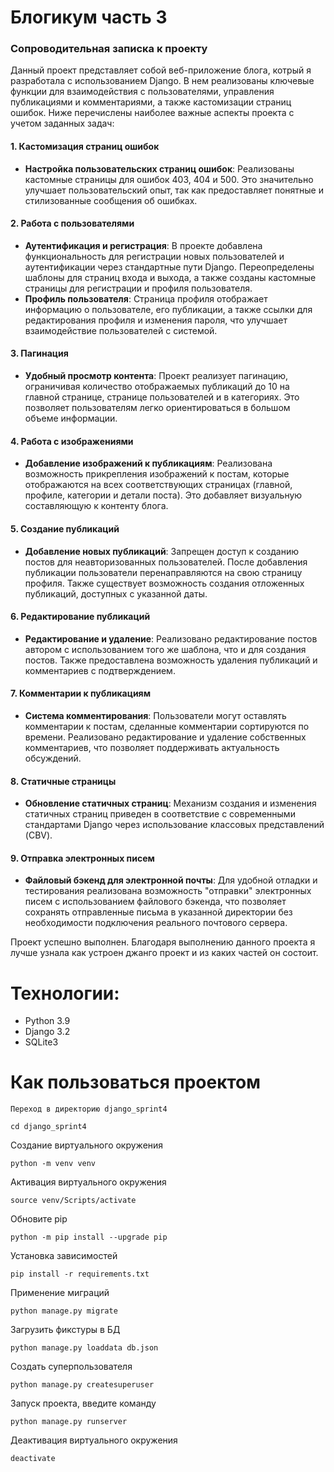 # Блогикум часть 3

### Сопроводительная записка к проекту

Данный проект представляет собой веб-приложение блога, котрый я разработала с использованием Django. В нем реализованы ключевые функции для взаимодействия с пользователями, управления публикациями и комментариями, а также кастомизации страниц ошибок. Ниже перечислены наиболее важные аспекты проекта с учетом заданных задач:

#### 1. Кастомизация страниц ошибок
- **Настройка пользовательских страниц ошибок**: Реализованы кастомные страницы для ошибок 403, 404 и 500. Это значительно улучшает пользовательский опыт, так как предоставляет понятные и стилизованные сообщения об ошибках.

#### 2. Работа с пользователями
- **Аутентификация и регистрация**: В проекте добавлена функциональность для регистрации новых пользователей и аутентификации через стандартные пути Django. Переопределены шаблоны для страниц входа и выхода, а также созданы кастомные страницы для регистрации и профиля пользователя.
- **Профиль пользователя**: Страница профиля отображает информацию о пользователе, его публикации, а также ссылки для редактирования профиля и изменения пароля, что улучшает взаимодействие пользователей с системой.

#### 3. Пагинация
- **Удобный просмотр контента**: Проект реализует пагинацию, ограничивая количество отображаемых публикаций до 10 на главной странице, странице пользователей и в категориях. Это позволяет пользователям легко ориентироваться в большом объеме информации.

#### 4. Работа с изображениями
- **Добавление изображений к публикациям**: Реализована возможность прикрепления изображений к постам, которые отображаются на всех соответствующих страницах (главной, профиле, категории и детали поста). Это добавляет визуальную составляющую к контенту блога.

#### 5. Создание публикаций
- **Добавление новых публикаций**: Запрещен доступ к созданию постов для неавторизованных пользователей. После добавления публикации пользователи перенаправляются на свою страницу профиля. Также существует возможность создания отложенных публикаций, доступных с указанной даты.

#### 6. Редактирование публикаций
- **Редактирование и удаление**: Реализовано редактирование постов автором с использованием того же шаблона, что и для создания постов. Также предоставлена возможность удаления публикаций и комментариев с подтверждением.

#### 7. Комментарии к публикациям
- **Система комментирования**: Пользователи могут оставлять комментарии к постам, сделанные комментарии сортируются по времени. Реализовано редактирование и удаление собственных комментариев, что позволяет поддерживать актуальность обсуждений.

#### 8. Статичные страницы
- **Обновление статичных страниц**: Механизм создания и изменения статичных страниц приведен в соответствие с современными стандартами Django через использование классовых представлений (CBV).

#### 9. Отправка электронных писем
- **Файловый бэкенд для электронной почты**: Для удобной отладки и тестирования реализована возможность "отправки" электронных писем с использованием файлового бэкенда, что позволяет сохранять отправленные письма в указанной директории без необходимости подключения реального почтового сервера.

Проект успешно выполнен. Благодаря выполнению данного проекта я лучше узнала как устроен джанго проект и из каких частей он состоит.

# Технологии:

- Python 3.9
- Django 3.2
- SQLite3

# Как пользоваться проектом

```
Переход в директорию django_sprint4
```

```
cd django_sprint4
```

Создание виртуального окружения

```
python -m venv venv
```

Активация виртуального окружения

```
source venv/Scripts/activate
```

Обновите pip

```
python -m pip install --upgrade pip
```

Установка зависимостей

```
pip install -r requirements.txt
```

Применение миграций

```
python manage.py migrate
```

Загрузить фикстуры в БД

```
python manage.py loaddata db.json
```

Создать суперпользователя

```
python manage.py createsuperuser
```

Запуск проекта, введите команду

```
python manage.py runserver
```

Деактивация виртуального окружения

```
deactivate
```
